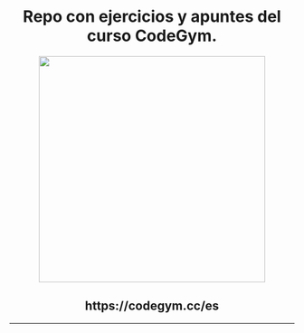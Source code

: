 <p align="cener" width="350">      
<h1 align="center" > Repo con ejercicios y apuntes del curso CodeGym. </h1>
</p>

<p align="center" width="400">

<img width="400" src="https://github.com/user-attachments/assets/2c09eaa1-b4f7-4bc5-b977-009f1119e048">
</p>


<h2 align="center">https://codegym.cc/es </h2> 

***************************************************************************************************************
